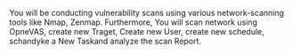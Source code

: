You will be conducting vulnerability scans using various network-scanning tools like Nmap, Zenmap. Furthermore, You will scan network using OpneVAS, create new Traget, 
Create new User, create new schedule, schandyke a New Taskand analyze the scan Report. 
